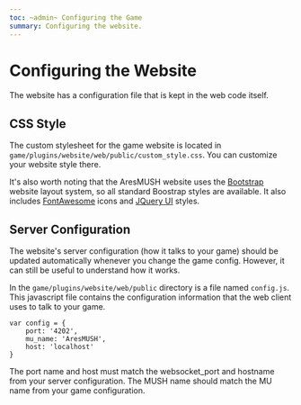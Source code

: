 ```yaml
---
toc: ~admin~ Configuring the Game
summary: Configuring the website.
---
```

# Configuring the Website

The website has a configuration file that is kept in the web code itself.  

## CSS Style

The custom stylesheet for the game website is located in `game/plugins/website/web/public/custom_style.css`.   You can customize your website style there.

It's also worth noting that the AresMUSH website uses the [Bootstrap](http://getbootstrap.com/) website layout system, so all standard Boostrap styles are available.   It also includes [FontAwesome](http://fontawesome.io/icons/) icons and [JQuery UI](https://jqueryui.com/) styles.

## Server Configuration

The website's server configuration (how it talks to your game) should be updated automatically whenever you change the game config.  However, it can still be useful to understand how it works.

In the `game/plugins/website/web/public` directory is a file named `config.js`.  This javascript file contains the configuration information that the web client uses to talk to your game.

    var config = {
        port: '4202',
        mu_name: 'AresMUSH',
        host: 'localhost'
    }

The port name and host must match the websocket_port and hostname from your server configuration.   The MUSH name should match the MU name from your game configuration.